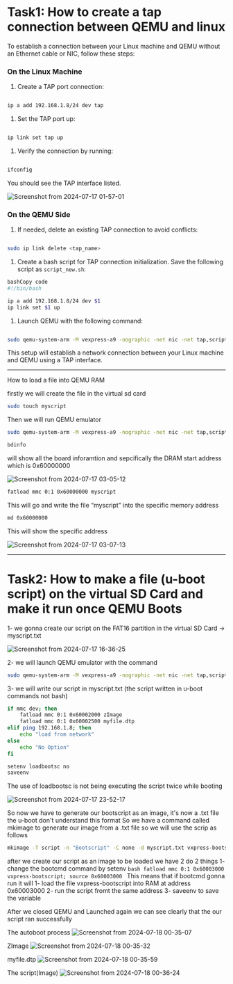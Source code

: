 # Task1: How to create a tap connection between QEMU and linux

To establish a connection between your Linux machine and QEMU without an Ethernet cable or NIC, follow these steps:

### On the Linux Machine

1. Create a TAP port connection:

```bash

ip a add 192.168.1.8/24 dev tap

```

1. Set the TAP port up:

```bash

ip link set tap up

```

1. Verify the connection by running:

```bash

ifconfig

```

You should see the TAP interface listed.

![Screenshot from 2024-07-17 01-57-01](https://github.com/user-attachments/assets/24b9967a-9636-461e-8764-10f82a74c243)




### On the QEMU Side

1. If needed, delete an existing TAP connection to avoid conflicts:

```bash

sudo ip link delete <tap_name>

```

1. Create a bash script for TAP connection initialization. Save the following script as `script_new.sh`:

```bash
bashCopy code
#!/bin/bash

ip a add 192.168.1.8/24 dev $1
ip link set $1 up

```

1. Launch QEMU with the following command:

```bash

sudo qemu-system-arm -M vexpress-a9 -nographic -net nic -net tap,script=./script_new.sh -kernel ~/u-boot/u-boot -sd ~/sd.img

```

This setup will establish a network connection between your Linux machine and QEMU using a TAP interface.

---

How to load a file into QEMU RAM

firstly we will create the file in the virtual sd card

```bash
sudo touch myscript
```

Then we will run QEMU emulator

```bash
sudo qemu-system-arm -M vexpress-a9 -nographic -net nic -net tap,script=./script_new.sh -kernel ~/u-boot/u-boot -sd ~/sd.img
```

```bash
bdinfo
```

will show all the board inforamtion and sepcifically the DRAM start address which is 0x60000000


![Screenshot from 2024-07-17 03-05-12](https://github.com/user-attachments/assets/aba25f54-3a49-435e-b98c-e5d6f46da0ca)




```bash
fatload mmc 0:1 0x60000000 myscript
```

This will go and write the file “myscript” into the specific memory address

```bash
md 0x60000000
```

This will show the specific address 


![Screenshot from 2024-07-17 03-07-13](https://github.com/user-attachments/assets/cf36702f-acea-496f-aa41-554ecd49293c)


----------------------------------------------------------------------------------------------------------------------------------------------------------------------------------------------------
# Task2: How to make a file (u-boot script) on the virtual SD Card and make it run once QEMU Boots

1- we gonna create our script on the FAT16 partition in the virtual SD Card -> myscript.txt



![Screenshot from 2024-07-17 16-36-25](https://github.com/user-attachments/assets/1e314ace-63c2-4ab8-9305-89d7d92694f6)




2- we will launch QEMU emulator with the command



```bash
sudo qemu-system-arm -M vexpress-a9 -nographic -net nic -net tap,script=./script_new.sh -kernel ~/u-boot/u-boot -sd ~/sd.img
```


3- we will write our script in myscript.txt (the script written in u-boot commands not bash)

```bash
if mmc dev; then
    fatload mmc 0:1 0x60002000 zImage
    fatload mmc 0:1 0x60002500 myfile.dtp
elif ping 192.168.1.8; then
    echo "load from network"
else
    echo "No Option"
fi

setenv loadbootsc no
saveenv


```
 The use of loadbootsc is not being executing the script twice while booting

 ![Screenshot from 2024-07-17 23-52-17](https://github.com/user-attachments/assets/e46d8edd-a734-47fa-91a9-343f2feaccf1)

So now we have to generate our bootscript as an image, it's now a .txt file the u-boot don't understand this format
So we have a command called mkimage to generate our image from a .txt file so we will use the scrip as follows

```bash
mkimage -T script -n "Bootscript" -C none -d myscript.txt vxpress-bootscript

```

after we create our script as an image to be loaded we have 2 do 2 things
  1- change the bootcmd command by setenv
      ```bash
        fatload mmc 0:1 0x60003000 vxpress-bootscript; source 0x60003000
        ```
        This means that if bootcmd gonna run it will
            1- load the file vxpress-bootscript into RAM at address 0x60003000
            2- run the script fromt the same address
            3- saveenv to save the variable


After we closed QEMU and Launched again we can see clearly that the our script ran successfully

The autoboot process
![Screenshot from 2024-07-18 00-35-07](https://github.com/user-attachments/assets/28f97888-42e6-44b9-80d6-629004a82cc0)



ZImage
![Screenshot from 2024-07-18 00-35-32](https://github.com/user-attachments/assets/90e93492-9fca-469a-8101-6e94710408dd)


myfile.dtp
![Screenshot from 2024-07-18 00-35-59](https://github.com/user-attachments/assets/29dd333a-0bfb-421c-a2de-3acee8590fa1)




The script(Image)
![Screenshot from 2024-07-18 00-36-24](https://github.com/user-attachments/assets/48411e64-1daa-4ca5-992a-0894219774a2)







